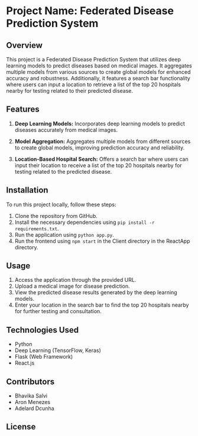 # Project Name: Federated Disease Prediction System

## Overview
This project is a Federated Disease Prediction System that utilizes deep learning models to predict diseases based on medical images. It aggregates multiple models from various sources to create global models for enhanced accuracy and robustness. Additionally, it features a search bar functionality where users can input a location to retrieve a list of the top 20 hospitals nearby for testing related to their predicted disease.

## Features
1. **Deep Learning Models:** Incorporates deep learning models to predict diseases accurately from medical images.
   
2. **Model Aggregation:** Aggregates multiple models from different sources to create global models, improving prediction accuracy and reliability.
   
3. **Location-Based Hospital Search:** Offers a search bar where users can input their location to receive a list of the top 20 hospitals nearby for testing related to the predicted disease.

## Installation
To run this project locally, follow these steps:
1. Clone the repository from GitHub.
2. Install the necessary dependencies using `pip install -r requirements.txt`.
3. Run the application using `python app.py`.
4. Run the frontend using  `npm start` in the Client directory in the ReactApp directory.

## Usage
1. Access the application through the provided URL.
2. Upload a medical image for disease prediction.
3. View the predicted disease results generated by the deep learning models.
4. Enter your location in the search bar to find the top 20 hospitals nearby for further testing and consultation.

## Technologies Used
- Python
- Deep Learning (TensorFlow, Keras)
- Flask (Web Framework)
- React.js

## Contributors
- Bhavika Salvi
- Aron Menezes
- Adelard Dcunha

## License
<!-- This project is licensed under the [License Name]. See the LICENSE file for more details. -->